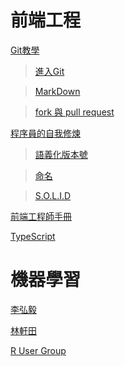 # 前端工程
[Git教學](https://kingofamani.gitbooks.io/git-teach/content/index.html) 

> [進入Git](https://kingofamani.gitbooks.io/git-teach/content/chapter_2/git.html)

> [MarkDown](https://kingofamani.gitbooks.io/git-teach/content/chapter_6_gitbook/markdown.html)

> [fork 與 pull request](https://github.com/doggy8088/Learn-Git-in-30-days/blob/master/docs/28%20%E4%BA%86%E8%A7%A3%20GitHub%20%E4%B8%8A%20forks%20%E8%88%87%20pull%20request%20%E7%9A%84%E7%89%88%E6%8E%A7%E6%B5%81%E7%A8%8B.markdown)

[程序員的自我修煉](https://leohxj.gitbooks.io/a-programmer-prepares/content/index.html)

> [語義化版本號](https://leohxj.gitbooks.io/a-programmer-prepares/content/programmer-basic/semantic-versioning.html)

> [命名](https://medium.com/@c9s/api-%E8%A8%AD%E8%A8%88-%E7%AC%AC%E4%B8%80%E9%83%A8-%E5%91%BD%E5%90%8D%E4%B9%8B%E8%A1%93-8dfe71576e95#.un2rv6fhl)

> [S.O.L.I.D](http://mp.weixin.qq.com/s?__biz=MjM5OTA1MDUyMA==&mid=206096090&idx=2&sn=2853d260242f7eaf5cf8fe9a0a8a9811#rd)


[前端工程師手冊](https://leohxj.gitbooks.io/front-end-database/content/index.html)

[TypeScript](https://zhongsp.gitbooks.io/typescript-handbook/content/index.html)


# 機器學習

[李弘毅](http://speech.ee.ntu.edu.tw/~tlkagk/courses_MLSD15_2.html)

[林軒田](https://www.youtube.com/user/hsuantien/playlists)

[R User Group](https://www.youtube.com/channel/UCBBwy_xvVsM5iLB5dJZDqog)
